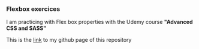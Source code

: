 ### Flexbox exercices

I am practicing with Flex box properties with the Udemy course **"Advanced CSS and SASS"**

This is the [link](https://marianozafra.github.io/practices-flexbox/) to my github page of this repository